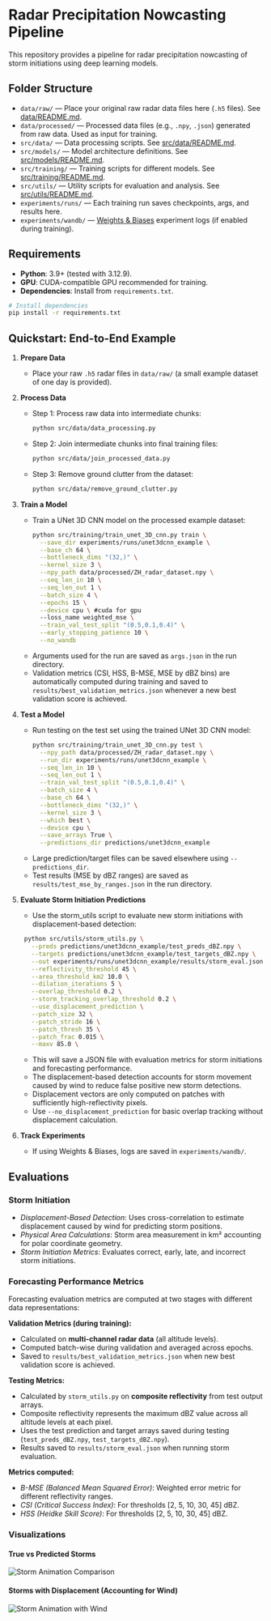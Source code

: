 # Radar Precipitation Nowcasting Pipeline

This repository provides a pipeline for radar precipitation nowcasting of storm initiations using deep learning models. 

## Folder Structure

- `data/raw/` — Place your original raw radar data files here (`.h5` files). See [data/README.md](data/README.md). 
- `data/processed/` — Processed data files (e.g., `.npy`, `.json`) generated from raw data. Used as input for training. 
- `src/data/` — Data processing scripts. See [src/data/README.md](src/data/README.md).
- `src/models/` — Model architecture definitions. See [src/models/README.md](src/models/README.md).
- `src/training/` — Training scripts for different models. See [src/training/README.md](src/training/README.md).
- `src/utils/` — Utility scripts for evaluation and analysis. See [src/utils/README.md](src/utils/README.md).
- `experiments/runs/` — Each training run saves checkpoints, args, and results here.
- `experiments/wandb/` — [Weights & Biases](https://wandb.ai/) experiment logs (if enabled during training).

## Requirements

- **Python**: 3.9+ (tested with 3.12.9).
- **GPU**: CUDA-compatible GPU recommended for training.
- **Dependencies**: Install from `requirements.txt`.

```bash
# Install dependencies
pip install -r requirements.txt
```

## Quickstart: End-to-End Example

1. **Prepare Data**
   - Place your raw `.h5` radar files in `data/raw/` (a small example dataset of one day is provided).

2. **Process Data**
   - Step 1: Process raw data into intermediate chunks:
     ```bash
     python src/data/data_processing.py
     ```
   - Step 2: Join intermediate chunks into final training files:
     ```bash
     python src/data/join_processed_data.py
     ```
   - Step 3: Remove ground clutter from the dataset:
     ```bash
     python src/data/remove_ground_clutter.py
     ```

3. **Train a Model**
   - Train a UNet 3D CNN model on the processed example dataset:
     ```bash
     python src/training/train_unet_3D_cnn.py train \
       --save_dir experiments/runs/unet3dcnn_example \
       --base_ch 64 \
       --bottleneck_dims "(32,)" \
       --kernel_size 3 \
       --npy_path data/processed/ZH_radar_dataset.npy \
       --seq_len_in 10 \
       --seq_len_out 1 \
       --batch_size 4 \
       --epochs 15 \
       --device cpu \ #cuda for gpu
       --loss_name weighted_mse \
       --train_val_test_split "(0.5,0.1,0.4)" \
       --early_stopping_patience 10 \
       --no_wandb
     ```
   - Arguments used for the run are saved as `args.json` in the run directory.
   - Validation metrics (CSI, HSS, B-MSE, MSE by dBZ bins) are automatically computed during training and saved to `results/best_validation_metrics.json` whenever a new best validation score is achieved.

4. **Test a Model**
   - Run testing on the test set using the trained UNet 3D CNN model:
     ```bash
     python src/training/train_unet_3D_cnn.py test \
       --npy_path data/processed/ZH_radar_dataset.npy \
       --run_dir experiments/runs/unet3dcnn_example \
       --seq_len_in 10 \
       --seq_len_out 1 \
       --train_val_test_split "(0.5,0.1,0.4)" \
       --batch_size 4 \
       --base_ch 64 \
       --bottleneck_dims "(32,)" \
       --kernel_size 3 \
       --which best \
       --device cpu \
       --save_arrays True \
       --predictions_dir predictions/unet3dcnn_example
     ```
   - Large prediction/target files can be saved elsewhere using `--predictions_dir`.
   - Test results (MSE by dBZ ranges) are saved as `results/test_mse_by_ranges.json` in the run directory.
   
5. **Evaluate Storm Initiation Predictions**
   - Use the storm_utils script to evaluate new storm initiations with displacement-based detection:
    ```bash
     python src/utils/storm_utils.py \
       --preds predictions/unet3dcnn_example/test_preds_dBZ.npy \
       --targets predictions/unet3dcnn_example/test_targets_dBZ.npy \
       --out experiments/runs/unet3dcnn_example/results/storm_eval.json \
       --reflectivity_threshold 45 \
       --area_threshold_km2 10.0 \
       --dilation_iterations 5 \
       --overlap_threshold 0.2 \
       --storm_tracking_overlap_threshold 0.2 \
       --use_displacement_prediction \
       --patch_size 32 \
       --patch_stride 16 \
       --patch_thresh 35 \
       --patch_frac 0.015 \
       --maxv 85.0 \
    ```
   - This will save a JSON file with evaluation metrics for storm initiations and forecasting performance.
   - The displacement-based detection accounts for storm movement caused by wind to reduce false positive new storm detections.
   - Displacement vectors are only computed on patches with sufficiently high-reflectivity pixels.
   - Use `--no_displacement_prediction` for basic overlap tracking without displacement calculation.

6. **Track Experiments**
   - If using Weights & Biases, logs are saved in `experiments/wandb/`.

## Evaluations 

### **Storm Initiation**
- *Displacement-Based Detection*: Uses cross-correlation to estimate displacement caused by wind for predicting storm positions.
- *Physical Area Calculations*: Storm area measurement in km² accounting for polar coordinate geometry.
- *Storm Initiation Metrics*: Evaluates correct, early, late, and incorrect storm initiations.

### **Forecasting Performance Metrics**
Forecasting evaluation metrics are computed at two stages with different data representations:

**Validation Metrics (during training):**
- Calculated on **multi-channel radar data** (all altitude levels).
- Computed batch-wise during validation and averaged across epochs.
- Saved to `results/best_validation_metrics.json` when new best validation score is achieved.

**Testing Metrics:**
- Calculated by `storm_utils.py` on **composite reflectivity** from test output arrays.
- Composite reflectivity represents the maximum dBZ value across all altitude levels at each pixel.
- Uses the test prediction and target arrays saved during testing (`test_preds_dBZ.npy`, `test_targets_dBZ.npy`).
- Results saved to `results/storm_eval.json` when running storm evaluation.

**Metrics computed:**
- *B-MSE (Balanced Mean Squared Error)*: Weighted error metric for different reflectivity ranges.
- *CSI (Critical Success Index)*: For thresholds [2, 5, 10, 30, 45] dBZ.
- *HSS (Heidke Skill Score)*: For thresholds [2, 5, 10, 30, 45] dBZ.

### **Visualizations**
#### True vs Predicted Storms
![Storm Animation Comparison](storm_comparison.gif)
#### Storms with Displacement (Accounting for Wind)
![Storm Animation with Wind](storm_with_wind.gif)

